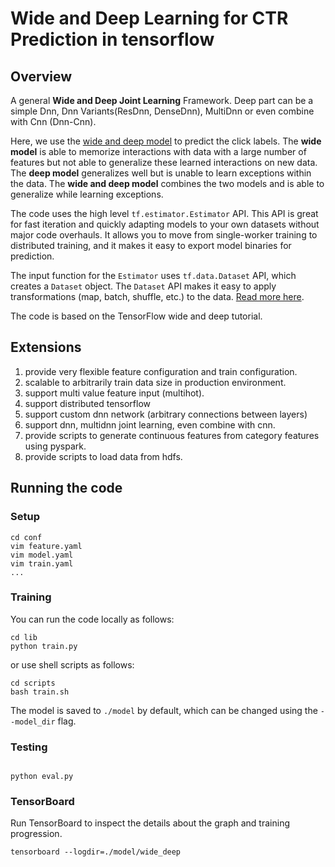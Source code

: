 # Wide and Deep Learning for CTR Prediction in tensorflow
## Overview
A general **Wide and Deep Joint Learning** Framework. 
Deep part can be a simple Dnn, Dnn Variants(ResDnn, DenseDnn), MultiDnn 
or even combine with Cnn (Dnn-Cnn).


Here, we use the [wide and deep model](https://research.googleblog.com/2016/06/wide-deep-learning-better-together-with.html) to predict the click labels. The **wide model** is able to memorize interactions with data with a large number of features but not able to generalize these learned interactions on new data. The **deep model** generalizes well but is unable to learn exceptions within the data. The **wide and deep model** combines the two models and is able to generalize while learning exceptions.

The code uses the high level `tf.estimator.Estimator` API. This API is great for fast iteration and quickly adapting models to your own datasets without major code overhauls. It allows you to move from single-worker training to distributed training, and it makes it easy to export model binaries for prediction.

The input function for the `Estimator` uses `tf.data.Dataset` API, which creates a `Dataset` object. The `Dataset` API makes it easy to apply transformations (map, batch, shuffle, etc.) to the data. [Read more here](https://www.tensorflow.org/programmers_guide/datasets).

The code is based on the TensorFlow wide and deep tutorial.


## Extensions
1. provide very flexible feature configuration and train configuration.
2. scalable to arbitrarily train data size in production environment.
3. support multi value feature input (multihot).
4. support distributed tensorflow  
5. support custom dnn network (arbitrary connections between layers)
6. support dnn, multidnn joint learning, even combine with cnn.
7. provide scripts to generate continuous features from category features using pyspark.
8. provide scripts to load data from hdfs.

## Running the code
### Setup
```
cd conf
vim feature.yaml
vim model.yaml
vim train.yaml
...
```

### Training
You can run the code locally as follows:

```
cd lib
python train.py
```
or use shell scripts as follows:
```
cd scripts
bash train.sh
```

The model is saved to `./model` by default, which can be changed using the `--model_dir` flag.

### Testing
```

python eval.py
```

### TensorBoard

Run TensorBoard to inspect the details about the graph and training progression.

```
tensorboard --logdir=./model/wide_deep
```



